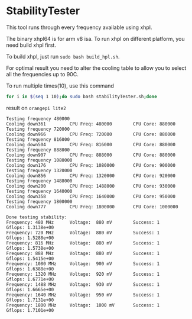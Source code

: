 # StabilityTester

This tool runs through every frequency available using xhpl.

The binary xhpl64 is for arm v8 isa. To run xhpl on different platform, you need build xhpl first.

To build xhpl, just run `sudo bash build_hpl.sh`.

For optimal result you need to alter the cooling table to allow you to select all the frequencies up to 90C.

To run multiple times(10), use this command

```bash
for i in $(seq 1 10);do sudo bash stabilityTester.sh;done
```

result on `orangepi lite2`

```
Testing frequency 480000
Cooling down361         CPU Freq: 480000        CPU Core: 880000
Testing frequency 720000
Cooling down966         CPU Freq: 720000        CPU Core: 880000
Testing frequency 816000
Cooling down504         CPU Freq: 816000        CPU Core: 880000
Testing frequency 888000
Cooling down907         CPU Freq: 888000        CPU Core: 880000
Testing frequency 1080000
Cooling down176         CPU Freq: 1080000       CPU Core: 900000
Testing frequency 1320000
Cooling down856         CPU Freq: 1320000       CPU Core: 920000
Testing frequency 1488000
Cooling down200         CPU Freq: 1488000       CPU Core: 930000
Testing frequency 1640000
Cooling down358         CPU Freq: 1640000       CPU Core: 950000
Testing frequency 1800000
Cooling down777         CPU Freq: 1800000       CPU Core: 1000000

Done testing stability:
Frequency: 480 MHz      Voltage:  880 mV        Success: 1      Gflops: 1.3138e+00
Frequency: 720 MHz      Voltage:  880 mV        Success: 1      Gflops: 1.5288e+00
Frequency: 816 MHz      Voltage:  880 mV        Success: 1      Gflops: 1.5738e+00
Frequency: 888 MHz      Voltage:  880 mV        Success: 1      Gflops: 1.5415e+00
Frequency: 1080 MHz     Voltage:  900 mV        Success: 1      Gflops: 1.6388e+00
Frequency: 1320 MHz     Voltage:  920 mV        Success: 1      Gflops: 1.6771e+00
Frequency: 1488 MHz     Voltage:  930 mV        Success: 1      Gflops: 1.6665e+00
Frequency: 1640 MHz     Voltage:  950 mV        Success: 1      Gflops: 1.7131e+00
Frequency: 1800 MHz     Voltage:  1000 mV       Success: 1      Gflops: 1.7101e+00
```